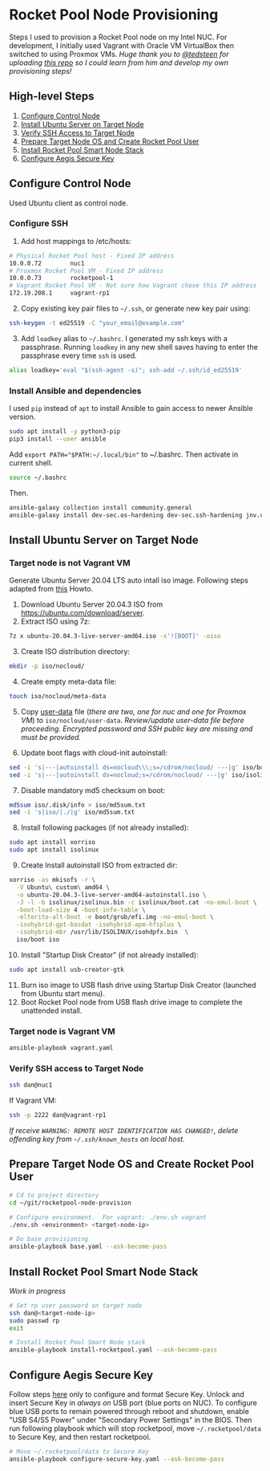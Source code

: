 # Rocket Pool Node Provisioning

Steps I used to provision a Rocket Pool node on my Intel NUC. For development, I initially used Vagrant with Oracle VM VirtualBox then switched to using Proxmox VMs.  _Huge thank you to [@tedsteen](https://github.com/tedsteen) for uploading [this repo](https://github.com/CryptoGnut/rocketpool-node-provision) so I could learn from him and develop my own provisioning steps!_

## High-level Steps
1. [Configure Control Node](#configure-control-code)
2. [Install Ubuntu Server on Target Node](#install-ubuntu-server-on-target-node)
3. [Verify SSH Access to Target Node](#verify-ssh-access-to-target-node)
4. [Prepare Target Node OS and Create Rocket Pool User](#prepare-target-node-os-and-create-rocket-pool-user)
5. [Install Rocket Pool Smart Node Stack](#install-rocket-pool-smart-node-stack)
6. [Configure Aegis Secure Key](#configure-aegis-secure-key)

## Configure Control Node
Used Ubuntu client as control node.
### Configure SSH
1. 	Add host mappings to /etc/hosts:
```bash
# Physical Rocket Pool host - Fixed IP address
10.0.0.72        nuc1
# Proxmox Rocket Pool VM - Fixed IP address
10.0.0.73        rocketpool-1
# Vagrant Rocket Pool VM - Not sure how Vagrant chose this IP address 
172.19.208.1     vagrant-rp1
```
2. Copy existing key pair files to `~/.ssh`, or generate new key pair using:
```bash
ssh-keygen -t ed25519 -C "your_email@example.com"
```
3. Add `loadkey` alias to `~/.bashrc`. I generated my ssh keys with a passphrase. Running `loadkey` in any new shell saves having to enter the passphrase every time `ssh` is used.
```bash
alias loadkey='eval "$(ssh-agent -s)"; ssh-add ~/.ssh/id_ed25519'
```
### Install Ansible and dependencies
I used `pip` instead of `apt` to install Ansible to gain access to newer Ansible version.
```bash
sudo apt install -y python3-pip
pip3 install --user ansible
```
Add `export PATH="$PATH:~/.local/bin"` to ~/.bashrc.  Then activate in current shell.
```bash
source ~/.bashrc
```
Then.
```bash
ansible-galaxy collection install community.general
ansible-galaxy install dev-sec.os-hardening dev-sec.ssh-hardening jnv.unattended-upgrades geerlingguy.docker
```
## Install Ubuntu Server on Target Node
### Target node is not Vagrant VM
Generate Ubuntu Server 20.04 LTS auto intall iso image.  Following steps adapted from [this](https://gist.github.com/s3rj1k/55b10cd20f31542046018fcce32f103e) Howto. 
1. Download Ubuntu Server 20.04.3 ISO from https://ubuntu.com/download/server.
2. Extract ISO using 7z:
```bash
7z x ubuntu-20.04.3-live-server-amd64.iso -x'![BOOT]' -oiso
```
3. Create ISO distribution directory:
```bash
mkdir -p iso/nocloud/
```
4. Create empty meta-data file:
```bash
touch iso/nocloud/meta-data
```
5. Copy [user-data](iso/nocloud/user-data) file (*there are two, one for nuc and one for Proxmox VM*) to `iso/nocloud/user-data`. *Review/update user-data file before proceeding.  Encrypted password and SSH public key are missing and must be provided.*

6. Update boot flags with cloud-init autoinstall:
```bash
sed -i 's|---|autoinstall ds=nocloud\\\;s=/cdrom/nocloud/ ---|g' iso/boot/grub/grub.cfg
sed -i 's|---|autoinstall ds=nocloud;s=/cdrom/nocloud/ ---|g' iso/isolinux/txt.cfg
```

7. Disable mandatory md5 checksum on boot:
```bash
md5sum iso/.disk/info > iso/md5sum.txt
sed -i 's|iso/|./|g' iso/md5sum.txt
```
8. Install following packages (if not already installed):
```bash
sudo apt install xorriso
sudo apt install isolinux
```
9. Create Install autoinstall ISO from extracted dir:
```bash
xorriso -as mkisofs -r \
  -V Ubuntu\ custom\ amd64 \
  -o ubuntu-20.04.3-live-server-amd64-autoinstall.iso \
  -J -l -b isolinux/isolinux.bin -c isolinux/boot.cat -no-emul-boot \
  -boot-load-size 4 -boot-info-table \
  -eltorito-alt-boot -e boot/grub/efi.img -no-emul-boot \
  -isohybrid-gpt-basdat -isohybrid-apm-hfsplus \
  -isohybrid-mbr /usr/lib/ISOLINUX/isohdpfx.bin  \
  iso/boot iso
```
10. Install "Startup Disk Creator" (if not already installed):
```bash
sudo apt install usb-creator-gtk
```
11. Burn iso image to USB flash drive using Startup Disk Creator (launched from Ubuntu start menu).
12. Boot Rocket Pool node from USB flash drive image to complete the unattended install.

### Target node is Vagrant VM
```bash
ansible-playbook vagrant.yaml
```

### Verify SSH access to Target Node
```bash
ssh dan@nuc1
```
If Vagrant VM:
```bash
ssh -p 2222 dan@vagrant-rp1
```
*If receive `WARNING: REMOTE HOST IDENTIFICATION HAS CHANGED!`, delete offending key from `~/.ssh/known_hosts` on local host.*

## Prepare Target Node OS and Create Rocket Pool User
```bash
# Cd to project directory
cd ~/git/rocketpool-node-provision

# Configure environment.  For vagrant: ./env.sh vagrant
./env.sh <environment> <target-node-ip>

# Do base provisioning 
ansible-playbook base.yaml --ask-become-pass
```

## Install Rocket Pool Smart Node Stack
_Work in progress_
```bash
# Set rp user password on target node
ssh dan@<target-node-ip>
sudo passwd rp
exit
```

```bash
# Install Rocket Pool Smart Node stack
ansible-playbook install-rocketpool.yaml --ask-become-pass
```
## Configure Aegis Secure Key
Follow steps [here](https://github.com/htimsk/SecureKey) only to configure and format Secure Key.  Unlock and insert Secure Key in _always on_ USB port (blue ports on NUC).  To configure blue USB ports to remain powered through reboot and shutdown, enable "USB S4/S5 Power" under "Secondary Power Settings" in the BIOS. Then run following playbook which will stop rocketpool, move `~/.rocketpool/data` to Secure Key, and then restart rocketpool.
```bash
# Move ~/.rocketpool/data to Secure Key
ansible-playbook configure-secure-key.yaml --ask-become-pass
```